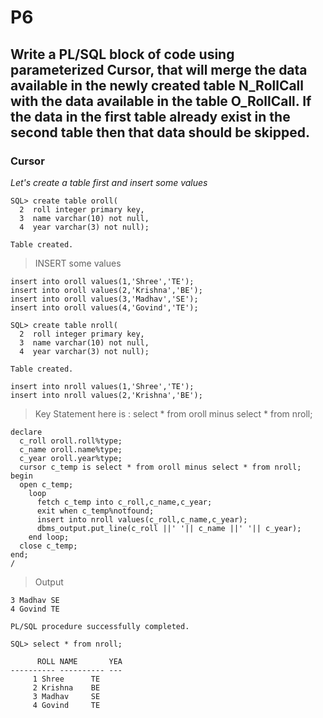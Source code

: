 
# P6

## Write a PL/SQL block of code using parameterized Cursor, that will merge the data available in the newly created table N_RollCall with the data available in the table O_RollCall. If the data in the first table already exist in the second table then that data should be skipped.

### Cursor

*Let's create a table first and insert some values*

```
SQL> create table oroll(
  2  roll integer primary key,
  3  name varchar(10) not null,
  4  year varchar(3) not null);

Table created.
```

> INSERT some values

```
insert into oroll values(1,'Shree','TE');
insert into oroll values(2,'Krishna','BE');
insert into oroll values(3,'Madhav','SE');
insert into oroll values(4,'Govind','TE');

```

```
SQL> create table nroll(
  2  roll integer primary key,
  3  name varchar(10) not null,
  4  year varchar(3) not null);

Table created.

```

```
insert into nroll values(1,'Shree','TE');
insert into nroll values(2,'Krishna','BE');

```

> Key Statement here is :
> select * from oroll minus select * from nroll;


```
declare
  c_roll oroll.roll%type;
  c_name oroll.name%type;
  c_year oroll.year%type;
  cursor c_temp is select * from oroll minus select * from nroll;
begin
  open c_temp;
    loop
      fetch c_temp into c_roll,c_name,c_year;
      exit when c_temp%notfound;
      insert into nroll values(c_roll,c_name,c_year);
      dbms_output.put_line(c_roll ||' '|| c_name ||' '|| c_year);
    end loop;
  close c_temp;
end;
/

```

> Output

```
3 Madhav SE
4 Govind TE

PL/SQL procedure successfully completed.

```

```
SQL> select * from nroll;

      ROLL NAME       YEA
---------- ---------- ---
	 1 Shree      TE
	 2 Krishna    BE
	 3 Madhav     SE
	 4 Govind     TE

```
